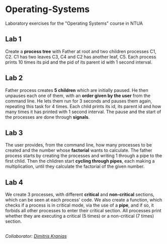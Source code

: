 # Operating-Systems
Laboratory exercises for the "Operating Systems" course in NTUA

## Lab 1
Create a **process tree** with Father at root and two children processes C1, C2. C1 has two leaves C3, C4 and C2 has another leaf, C5. Each process prints 10 times its pid and the pid of its parent id with 1 second interval.

## Lab 2
Father process creates **5 children** which are initially paused. He then unpauses each one of them, with an **order given by the user** from the command line. He lets them run for 3 seconds and pauses them again, repeating this task for 4 times. Each child prints its id, its parent id and how many times it has printed with 1 second interval. The pause and the start of the processes are done through **signals**.

## Lab 3
The user provides, from the command line, how many processes to be created and the number whose **factorial** wants to calculate. The father process starts by creating the processes and writing 1 through a pipe to the first chlid. Then the chlidren start **cycling through pipes**, each making a multiplication, until they calculate the factorial of the given number.

## Lab 4
We create 3 processes, with different **critical** and **non-critical** sections, which can be seen at each process' code. We also create a function, which checks if a process is in critical mode, via the use of a **pipe**, and if so, it forbids all other processes to enter their critical section. All processes print whether they are executing a critical (5 times) or a non-critical (7 times) section.

##
*Collaborator: [Dimitris Kranias](https://github.com/dimitriskranias)*
